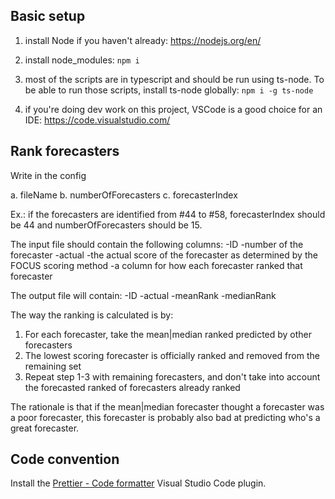 ## Basic setup

1. install Node if you haven't already: https://nodejs.org/en/

2. install node_modules: `npm i`

3. most of the scripts are in typescript and should be run using ts-node. To be able to run those scripts, install ts-node globally: `npm i -g ts-node`

4. if you're doing dev work on this project, VSCode is a good choice for an IDE: https://code.visualstudio.com/

## Rank forecasters

Write in the config

a. fileName
b. numberOfForecasters
c. forecasterIndex

Ex.: if the forecasters are identified from #44 to #58, forecasterIndex should be 44 and numberOfForecasters should be 15.

The input file should contain the following columns:
-ID
-number of the forecaster
-actual
-the actual score of the forecaster as determined by the FOCUS scoring method
-a column for how each forecaster ranked that forecaster

The output file will contain:
-ID
-actual
-meanRank
-medianRank

The way the ranking is calculated is by:

1. For each forecaster, take the mean|median ranked predicted by other forecasters
2. The lowest scoring forecaster is officially ranked and removed from the remaining set
3. Repeat step 1-3 with remaining forecasters, and don't take into account the forecasted ranked of forecasters already ranked

The rationale is that if the mean|median forecaster thought a forecaster was a poor forecaster, this forecaster is probably also bad at predicting who's a great forecaster.

## Code convention

Install the [Prettier - Code formatter](https://marketplace.visualstudio.com/items?itemName=esbenp.prettier-vscode) Visual Studio Code plugin.
